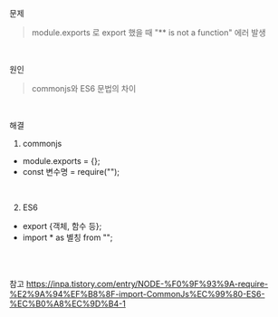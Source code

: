 문제
> module.exports 로 export 했을 때 "** is not a function" 에러 발생

<br>

원인
> commonjs와 ES6 문법의 차이

<br>

해결
1) commonjs
- module.exports = {};
- const 변수명 = require("");

<br>

2) ES6
- export {객체, 함수 등};
- import * as 별칭 from "";

<br>
<br>

참고 https://inpa.tistory.com/entry/NODE-%F0%9F%93%9A-require-%E2%9A%94%EF%B8%8F-import-CommonJs%EC%99%80-ES6-%EC%B0%A8%EC%9D%B4-1
